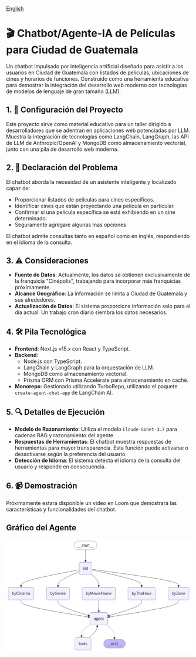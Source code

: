 [English](README.md)

# 🎬 Chatbot/Agente-IA de Películas para Ciudad de Guatemala

Un chatbot impulsado por inteligencia artificial diseñado para asistir a los usuarios en Ciudad de Guatemala con listados de películas, ubicaciones de cines y horarios de funciones. Construido como una herramienta educativa para demostrar la integración del desarrollo web moderno con tecnologías de modelos de lenguaje de gran tamaño (LLM).

## 1. 🧭 Configuración del Proyecto

Este proyecto sirve como material educativo para un taller dirigido a desarrolladores que se adentran en aplicaciones web potenciadas por LLM. Muestra la integración de tecnologías como LangChain, LangGraph, las API de LLM de Anthropic/OpenAI y MongoDB como almacenamiento vectorial, junto con una pila de desarrollo web moderna.

## 2. 🎯 Declaración del Problema

El chatbot aborda la necesidad de un asistente inteligente y localizado capaz de:

- Proporcionar listados de películas para cines específicos.
- Identificar cines que están proyectando una película en particular.
- Confirmar si una película específica se está exhibiendo en un cine determinado.
- Seguramente agregare algunas mas opciones

El chatbot admite consultas tanto en español como en inglés, respondiendo en el idioma de la consulta.

## 3. ⚠️ Consideraciones

- **Fuente de Datos**: Actualmente, los datos se obtienen exclusivamente de la franquicia "Cinépolis", trabajando para incorporar más franquicias próximamente.
- **Alcance Geográfico**: La información se limita a Ciudad de Guatemala y sus alrededores.
- **Actualización de Datos**: El sistema proporciona información solo para el día actual. Un trabajo cron diario siembra los datos necesarios.

## 4. 🛠️ Pila Tecnológica

- **Frontend**: Next.js v15.x con React y TypeScript.
- **Backend**:
  - Node.js con TypeScript.
  - LangChain y LangGraph para la orquestación de LLM.
  - MongoDB como almacenamiento vectorial.
  - Prisma ORM con Prisma Accelerate para almacenamiento en caché.
- **Monorepo**: Gestionado utilizando TurboRepo, utilizando el paquete `create-agent-chat-app` de LangChain AI.

## 5. 🔍 Detalles de Ejecución

- **Modelo de Razonamiento**: Utiliza el modelo `Claude-Sonet-3.7` para cadenas RAG y razonamiento del agente.
- **Respuestas de Herramientas**: El chatbot muestra respuestas de herramientas para mayor transparencia. Esta función puede activarse o desactivarse según la preferencia del usuario.
- **Detección de Idioma**: El sistema detecta el idioma de la consulta del usuario y responde en consecuencia.

## 6. 📹 Demostración

Próximamente estará disponible un video en Loom que demostrará las características y funcionalidades del chatbot.

## Gráfico del Agente

<img src="static/graph.png" width="800" >
